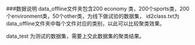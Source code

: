 ###数据说明
data_offline文件夹包含200 economy 类，200个sports类，200个environment类，50个other类，为线下做试验的数据集，
id2class.txt为data_offline文件夹中每个文件对应的类别，以此可以比较聚类效果。

data_test 为测试的数据集，需要上交此数据集的聚类结果。

